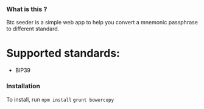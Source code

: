 ### What is this ?

Btc seeder is a simple web app to help you convert a mnemonic passphrase to
different standard.

# Supported standards:
* BIP39


### Installation

To install, run 
`npm install`
`grunt bowercopy`

